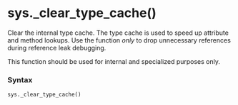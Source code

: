 # sys._clear_type_cache()

Clear the internal type cache. The type cache is used to speed up attribute and method lookups. Use the function *only* to drop unnecessary references during reference leak debugging.

This function should be used for internal and specialized purposes only.

### Syntax

```python
sys._clear_type_cache()
```
